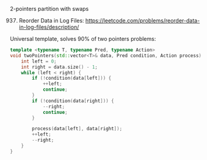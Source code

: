 2-pointers partition with swaps

937. Reorder Data in Log Files: https://leetcode.com/problems/reorder-data-in-log-files/description/


Universal template, solves 90% of two pointers problems:

```c++
template <typename T, typename Pred, typename Action>
void twoPointers(std::vector<T>& data, Pred condition, Action process) {
    int left = 0;
    int right = data.size() - 1;
    while (left < right) {
        if (!condition(data[left])) {
            ++left;
            continue;
        }
        if (!condition(data[right])) {
            --right;
            continue;
        }

        process(data[left], data[right]);
        ++left;
        --right;
    }
}
```
